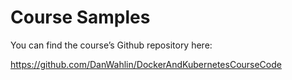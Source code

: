 # Course Samples

You can find the course’s Github repository here:

https://github.com/DanWahlin/DockerAndKubernetesCourseCode